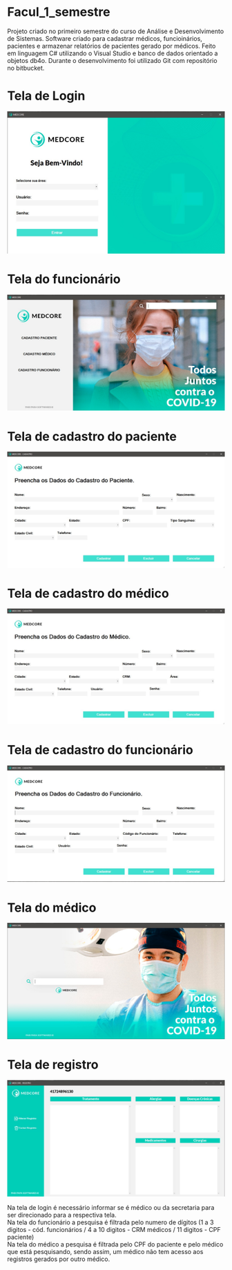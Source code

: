 # Facul_1_semestre

Projeto criado no primeiro semestre do curso de Análise e Desenvolvimento de Sistemas.
Software criado para cadastrar médicos, funcioinários, pacientes e armazenar relatórios de pacientes gerado por médicos.
Feito em linguagem C# utilizando o Visual Studio e banco de dados orientado a objetos db4o. Durante o desenvolvimento foi utilizado Git com repositório no bitbucket.

# Tela de Login
![Tela de Login](https://github.com/FelipeFadil/Facul_1_semestre/blob/master/print_telas/Tela_login.jpeg)
# Tela do funcionário
![Tela do funcionário](https://github.com/FelipeFadil/Facul_1_semestre/blob/master/print_telas/Tela_funcionario.jpeg)
# Tela de cadastro do paciente
![Tela de cadastro do paciente](https://github.com/FelipeFadil/Facul_1_semestre/blob/master/print_telas/Tela_cadastro_paciente.jpeg)
# Tela de cadastro do médico
![Tela de cadastro do médico](https://github.com/FelipeFadil/Facul_1_semestre/blob/master/print_telas/Tela_cadastro_medico.jpeg)
# Tela de cadastro do funcionário
![Tela de cadastro do funcionário](https://github.com/FelipeFadil/Facul_1_semestre/blob/master/print_telas/Tela_cadastro_funcionario.jpeg)
# Tela do médico
![Tela do médico](https://github.com/FelipeFadil/Facul_1_semestre/blob/master/print_telas/Tela_medico.jpeg)
# Tela de registro
![Tela de registro](https://github.com/FelipeFadil/Facul_1_semestre/blob/master/print_telas/Tela_registro.jpeg)

Na tela de login é necessário informar se é médico ou da secretaria para ser direcionado para a respectiva tela.<br>
Na tela do funcionário a pesquisa é filtrada pelo numero de dígitos (1 a 3 digitos - cód. funcionários / 4 a 10 digitos - CRM médicos / 11 digitos - CPF paciente)<br>
Na tela do médico a pesquisa é filtrada pelo CPF do paciente e pelo médico que está pesquisando, sendo assim, um médico não tem acesso aos registros gerados por outro médico.
